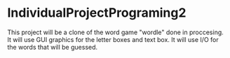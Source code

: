 # IndividualProjectPrograming2

This project will be a clone of the word game "wordle" done in proccesing. It will use GUI graphics for the letter boxes and text box. It will use I/O for the words that will be guessed.
